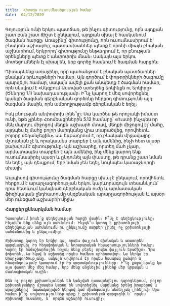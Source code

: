 ```yaml
---
title:  Հետագա ուսումնասիրության համար
date:  04/12/2020
---
```


Գոյություն ունի երկու պատճառ, թե ինչու գիտությունը, որն այդքան շատ բան շատ ճիշտ է ընկալում, այդքան սխալ է հասկանում ծագման հարցը։ Առաջինը՝ գիտությունը, որն ուսումնասիրում է բնական աշխարհը, պատասխաններ պետք է որոնի միայն բնական աշխարհում, երկրորդ՝ գիտությունը ենթադրում է, որ բնության օրենքները պետք է անփոփոխ մնան։ Սակայն այս երկու մոտեցումներն էլ սխալ են, երբ գործը հասնում է ծագման հարցին։

Դիտարկենք առաջինը, որը պահանջում է բնական պատճառներ բնական երևույթների համար։ Այն գործում է փոթորիկների ծագումը պարզելու համար, սակայն ավելի քան անպետք է ծագման համար, որն սկսվում է «Սկզբում Աստված ստեղծեց երկինքն ու երկիրը» (Ծննդոց 1.1) նախադասությամբ։ Ի՞նչ կարող է մեզ սովորեցնել կյանքի ծագման գերբնական գործոնը հերքող գիտությունն այդ ծագման մասին, որն ամբողջությամբ գերբնական է եղել։

Իսկ բնության անփոփոխ լինե՞լը։ Սա կարծես թե որոշակի իմաստ ունի, եթե չլիներ Հռոմեացիներին 5.12 համարը՝ «Ուստի ինչպես որ մեկ մարդու միջոցով մեղքն աշխարհ մտավ, մեղքի միջոցով էլ՝ մահը, այդպես էլ մահը բոլոր մարդկանց վրա տարածվեց, որովհետև բոլորը մեղանչեցին». սա ենթադրում է, որ բնական միջավայրը մշտական չէ և որակապես տարբեր է այն ամենից, ինչի հետ այսօր բախվում է գիտությունը։ Այն աշխարհը, որտեղ մահ չկար, արմատապես տարբեր է այն ամենից, ինչ մենք կարող ենք ուսումնասիրել այսօր և ընդունել այն փաստը, թե դրանք շատ նման են եղել, այն դեպքում, երբ նման չեն եղել, նույնպես կառաջնորդի սխալի։

Ասյպիսով գիտությունը ծագման հարցը սխալ է ընկալում, որովհետև հերքում է արարչագործության երկու կարևորագույն տեսանկյուն՝ դրա հետևում կանգնած գերբնական ուժը և արմատական ֆիզիկական ընդհատումը սկզբնական արարչագործության և այսօր մեր ունեցած աշխարհի միջև։

**Հարցեր քննարկման համար**

`Դասարանում խոսե՛ք գեղեցկության հարցի մասին։ Ի՞նչ է գեղեցկությունը։ Ինչպե՞ս ենք մենք այն սահմանում։ Ինչպե՞ս կարող է քրիստոնյայի՝ գեղեցկության սահմանումն ու ընկալումը տարբեր լինել ոչ քրիստոնյայի սահմանումից և ընկալումից։`

`Քրիստոսը կարող էր երկիր գալ որպես փայլուն գիտնական և առատորեն պարգևատրվել Իր հեղափոխական և նորարարական հետազոտությունների համար։ Կարող էր համաշխարհային հռչակ ձեռք բերել որպես փայլուն երաժիշտ։ Դրա փոխարեն, Նա եկավ և աշխատեց որպես համեստ արհեստավոր։ Նա ներկա էր Արարչագործությանը, սակայն սովորում էր որպես հասարակ բանվոր և հնազանդությամբ կատարում էր Իր պարտականությունները։ Ի՞նչ քաջալերանք կա այս փաստի մեջ մեզ համար, երբ մենք անցնելիս լինենք մեր կրթական և մասնագիտական ուղին։`

`Թեև ոչ բոլոր քրիստոնյաներն են կանչված դասավանդելու դպրոցներում, բոլոր քրիստոնյաները մշտապես կարող են սովորեցնել մարդկանց իրենց խոսքերով և արարքներով՝ նպատակադրված կերպով կամ միանգամայն անտեղյակ լինելով։ Սրա համար ի՞նչ սովորություններ պետք է քրիստոնյան զարգացնի և՛ որպես Քրիստոսի ուսանող, և՛ որպես աշխարհի ուսուցիչ։`